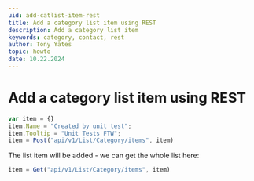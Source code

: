 ```yaml
---
uid: add-catlist-item-rest
title: Add a category list item using REST
description: Add a category list item
keywords: category, contact, rest
author: Tony Yates
topic: howto
date: 10.22.2024
---
```


# Add a category list item using REST

```javascript
var item = {}
item.Name = "Created by unit test";
item.Tooltip = "Unit Tests FTW";
item = Post("api/v1/List/Category/items", item)
```

The list item will be added - we can get the whole list here:

```javascript
item = Get("api/v1/List/Category/items", item)
```
